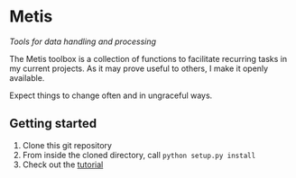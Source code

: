 # Metis
_Tools for data handling and processing_

The Metis toolbox is a collection of functions to facilitate recurring tasks in my current projects. As it may prove useful to others, I make it openly available.

Expect things to change often and in ungraceful ways.

## Getting started
1. Clone this git repository
2. From inside the cloned directory, call
`python setup.py install`
3. Check out the [tutorial]('./doc/data_tutorial.html')
